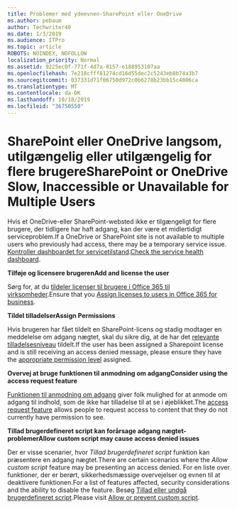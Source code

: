 ```yaml
---
title: Problemer med ydeevnen-SharePoint eller OneDrive
ms.author: pebaum
author: Techwriter40
ms.date: 1/3/2019
ms.audience: ITPro
ms.topic: article
ROBOTS: NOINDEX, NOFOLLOW
localization_priority: Normal
ms.assetid: 9225ec0f-771f-4d7a-8157-e188953107aa
ms.openlocfilehash: 7e218cfff81274cd16d55dec2c5243eb8b74a3b7
ms.sourcegitcommit: 037331d71f06750d972c0b6278b23bb15c4806ca
ms.translationtype: MT
ms.contentlocale: da-DK
ms.lasthandoff: 10/18/2019
ms.locfileid: "36750550"
---
```

# <a name="sharepoint-or-onedrive-slow-inaccessible-or-unavailable-for-multiple-users"></a><span data-ttu-id="b20e4-102">SharePoint eller OneDrive langsom, utilgængelig eller utilgængelig for flere brugere</span><span class="sxs-lookup"><span data-stu-id="b20e4-102">SharePoint or OneDrive Slow, Inaccessible or Unavailable for Multiple Users</span></span>

<span data-ttu-id="b20e4-103">Hvis et OneDrive-eller SharePoint-websted ikke er tilgængeligt for flere brugere, der tidligere har haft adgang, kan der være et midlertidigt serviceproblem.</span><span class="sxs-lookup"><span data-stu-id="b20e4-103">If a OneDrive or SharePoint site is not available to multiple users who previously had access, there may be a temporary service issue.</span></span> <span data-ttu-id="b20e4-104">[Kontroller dashboardet for servicetilstand](https://portal.office.com/adminportal/home#/servicehealth).</span><span class="sxs-lookup"><span data-stu-id="b20e4-104">[Check the service health dashboard](https://portal.office.com/adminportal/home#/servicehealth).</span></span>

<span data-ttu-id="b20e4-105">**Tilføje og licensere brugeren**</span><span class="sxs-lookup"><span data-stu-id="b20e4-105">**Add and license the user**</span></span>

<span data-ttu-id="b20e4-106">Sørg for, at du [tildeler licenser til brugere i Office 365 til virksomheder](https://docs.microsoft.com/office365/admin/subscriptions-and-billing/assign-licenses-to-users?view=o365-worldwide&amp;tabs=One).</span><span class="sxs-lookup"><span data-stu-id="b20e4-106">Ensure that you [Assign licenses to users in Office 365 for business](https://docs.microsoft.com/office365/admin/subscriptions-and-billing/assign-licenses-to-users?view=o365-worldwide&amp;tabs=One).</span></span>


<span data-ttu-id="b20e4-107">**Tildel tilladelser**</span><span class="sxs-lookup"><span data-stu-id="b20e4-107">**Assign Permissions**</span></span>

<span data-ttu-id="b20e4-108">Hvis brugeren har fået tildelt en SharePoint-licens og stadig modtager en meddelelse om adgang nægtet, skal du sikre dig, at de har det [relevante tilladelsesniveau](https://docs.microsoft.com/sharepoint/understanding-permission-levels) tildelt.</span><span class="sxs-lookup"><span data-stu-id="b20e4-108">If the user has been assigned a Sharepoint license and is still receiving an access denied message, please ensure they have the [appropriate permission level](https://docs.microsoft.com/sharepoint/understanding-permission-levels) assigned.</span></span>

<span data-ttu-id="b20e4-109">**Overvej at bruge funktionen til anmodning om adgang**</span><span class="sxs-lookup"><span data-stu-id="b20e4-109">**Consider using the access request feature**</span></span>

<span data-ttu-id="b20e4-110">[Funktionen til anmodning om adgang](https://support.office.com/article/Set-up-and-manage-access-requests-94B26E0B-2822-49D4-929A-8455698654B3) giver folk mulighed for at anmode om adgang til indhold, som de ikke har tilladelse til at se i øjeblikket.</span><span class="sxs-lookup"><span data-stu-id="b20e4-110">The [access request feature](https://support.office.com/article/Set-up-and-manage-access-requests-94B26E0B-2822-49D4-929A-8455698654B3) allows people to request access to content that they do not currently have permission to see.</span></span>

<span data-ttu-id="b20e4-111">**Tillad brugerdefineret script kan forårsage adgang nægtet-problemer**</span><span class="sxs-lookup"><span data-stu-id="b20e4-111">**Allow custom script may cause access denied issues**</span></span>

<span data-ttu-id="b20e4-112">Der er visse scenarier, hvor *Tillad brugerdefineret script* funktion kan præsentere en adgang nægtet.</span><span class="sxs-lookup"><span data-stu-id="b20e4-112">There are certain scenarios where the *Allow custom script* feature may be presenting an access denied.</span></span> <span data-ttu-id="b20e4-113">For en liste over funktioner, der er berørt, sikkerhedsmæssige overvejelser og evnen til at deaktivere funktionen.</span><span class="sxs-lookup"><span data-stu-id="b20e4-113">For a list of features affected, security considerations and the ability to disable the feature.</span></span> <span data-ttu-id="b20e4-114">Besøg [Tillad eller undgå brugerdefineret script](https://docs.microsoft.com/sharepoint/allow-or-prevent-custom-script).</span><span class="sxs-lookup"><span data-stu-id="b20e4-114">Please visit [Allow or prevent custom script](https://docs.microsoft.com/sharepoint/allow-or-prevent-custom-script).</span></span>

